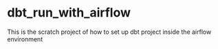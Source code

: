 # dbt_run_with_airflow
This is the scratch project of how to set up dbt project inside the airflow environment
